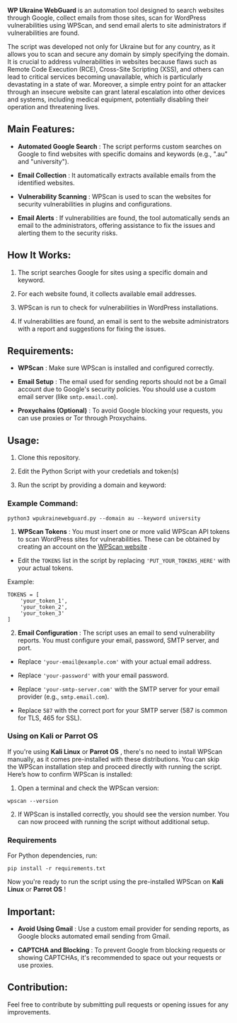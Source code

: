 **WP Ukraine WebGuard**  is an automation tool designed to search websites through Google, collect emails from those sites, scan for WordPress vulnerabilities using WPScan, and send email alerts to site administrators if vulnerabilities are found.

The script was developed not only for Ukraine but for any country, as it allows you to scan and secure any domain by simply specifying the domain. It is crucial to address vulnerabilities in websites because flaws such as Remote Code Execution (RCE), Cross-Site Scripting (XSS), and others can lead to critical services becoming unavailable, which is particularly devastating in a state of war. Moreover, a simple entry point for an attacker through an insecure website can grant lateral escalation into other devices and systems, including medical equipment, potentially disabling their operation and threatening lives.

## Main Features: 
 
- **Automated Google Search** : The script performs custom searches on Google to find websites with specific domains and keywords (e.g., ".au" and "university").
 
- **Email Collection** : It automatically extracts available emails from the identified websites.
 
- **Vulnerability Scanning** : WPScan is used to scan the websites for security vulnerabilities in plugins and configurations.
 
- **Email Alerts** : If vulnerabilities are found, the tool automatically sends an email to the administrators, offering assistance to fix the issues and alerting them to the security risks.

## How It Works: 

1. The script searches Google for sites using a specific domain and keyword.

2. For each website found, it collects available email addresses.

3. WPScan is run to check for vulnerabilities in WordPress installations.

4. If vulnerabilities are found, an email is sent to the website administrators with a report and suggestions for fixing the issues.

## Requirements: 
 
- **WPScan** : Make sure WPScan is installed and configured correctly.
 
- **Email Setup** : The email used for sending reports should not be a Gmail account due to Google's security policies. You should use a custom email server (like `smtp.email.com`).
 
- **Proxychains (Optional)** : To avoid Google blocking your requests, you can use proxies or Tor through Proxychains.

## Usage: 

1. Clone this repository.

2. Edit the Python Script with your credetials and token(s)
 
3. Run the script by providing a domain and keyword:

### Example Command: 


```Copiar código
python3 wpukrainewebguard.py --domain au --keyword university
```

1. **WPScan Tokens** :
You must insert one or more valid WPScan API tokens to scan WordPress sites for vulnerabilities. These can be obtained by creating an account on the [WPScan website](https://wpscan.com/) . 
  - Edit the `TOKENS` list in the script by replacing `'PUT_YOUR_TOKENS_HERE'` with your actual tokens.

Example:


```Copiar código
TOKENS = [
    'your_token_1',
    'your_token_2',
    'your_token_3'
]
```
 
2. **Email Configuration** :
The script uses an email to send vulnerability reports. You must configure your email, password, SMTP server, and port. 
  - Replace `'your-email@example.com'` with your actual email address.
 
  - Replace `'your-password'` with your email password.
 
  - Replace `'your-smtp-server.com'` with the SMTP server for your email provider (e.g., `smtp.email.com`).
 
  - Replace `587` with the correct port for your SMTP server (587 is common for TLS, 465 for SSL).

### Using on Kali or Parrot OS 
If you're using **Kali Linux**  or **Parrot OS** , there's no need to install WPScan manually, as it comes pre-installed with these distributions. You can skip the WPScan installation step and proceed directly with running the script.
Here’s how to confirm WPScan is installed:
 
1. Open a terminal and check the WPScan version:


```Copiar código
wpscan --version
```
 
2. If WPScan is installed correctly, you should see the version number. You can now proceed with running the script without additional setup.

### Requirements 

For Python dependencies, run:


```Copiar código
pip install -r requirements.txt
```
Now you're ready to run the script using the pre-installed WPScan on **Kali Linux**  or **Parrot OS** !

## Important: 
 
- **Avoid Using Gmail** : Use a custom email provider for sending reports, as Google blocks automated email sending from Gmail.
 
- **CAPTCHA and Blocking** : To prevent Google from blocking requests or showing CAPTCHAs, it's recommended to space out your requests or use proxies.

## Contribution: 

Feel free to contribute by submitting pull requests or opening issues for any improvements.
